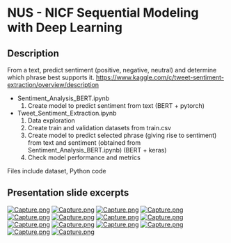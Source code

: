 # NUS - NICF Sequential Modeling with Deep Learning

## **Description**
From a text, predict sentiment (positive, negative, neutral) and determine which phrase best supports it.
https://www.kaggle.com/c/tweet-sentiment-extraction/overview/description

- Sentiment_Analysis_BERT.ipynb
    1.  Create model to predict sentiment from text (BERT + pytorch)
- Tweet_Sentiment_Extraction.ipynb
    1.  Data exploration
    2.  Create train and validation datasets from train.csv
    3.  Create model to predict selected phrase (giving rise to sentiment) from text and sentiment (obtained from Sentiment_Analysis_BERT.ipynb) (BERT + keras)
    4.  Check model performance and metrics

Files include dataset, Python code


## **Presentation slide excerpts**
[![Capture.png](https://i.postimg.cc/MHM2fHDS/Capture.png)](https://postimg.cc/fSNg6wp2)
[![Capture.png](https://i.postimg.cc/5N89sKBM/Capture.png)](https://postimg.cc/2V8f6w9H)
[![Capture.png](https://i.postimg.cc/7Y1D3G4H/Capture.png)](https://postimg.cc/6yQDwQTg)
[![Capture.png](https://i.postimg.cc/bvsKBd72/Capture.png)](https://postimg.cc/gwbSwckY)
[![Capture.png](https://i.postimg.cc/4NPq4zZ9/Capture.png)](https://postimg.cc/WhDXXqdN)
[![Capture.png](https://i.postimg.cc/3xPB3RyG/Capture.png)](https://postimg.cc/G4xYQbx3)
[![Capture.png](https://i.postimg.cc/Jn85B254/Capture.png)](https://postimg.cc/1gWqkMdL)
[![Capture.png](https://i.postimg.cc/tCcdzTNc/Capture.png)](https://postimg.cc/F7jJrhqb)
[![Capture.png](https://i.postimg.cc/HxTbL7Tr/Capture.png)](https://postimg.cc/sB0M6xQz)
[![Capture.png](https://i.postimg.cc/7ZvG6TVq/Capture.png)](https://postimg.cc/qzLMDqSF)
[![Capture.png](https://i.postimg.cc/6Qt8VJgS/Capture.png)](https://postimg.cc/Xr1N3hVc)
[![Capture.png](https://i.postimg.cc/gjXjcYLw/Capture.png)](https://postimg.cc/gLpmNbDd)
[![Capture.png](https://i.postimg.cc/bw8ngt23/Capture.png)](https://postimg.cc/CzPdLd7q)
[![Capture.png](https://i.postimg.cc/NMbCGtvw/Capture.png)](https://postimg.cc/xJJ3gWds)
